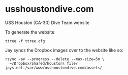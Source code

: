 usshoustondive.com
==================

USS Houston (CA-30) Dive Team website

To generate the website:

    ttree -f ttree.cfg

Jay syncs the Dropbox images over to the website like so:

    rsync -av --progress --delete --max-size=5m \
      ~/Dropbox/Shared/houston\ file/ jays.net:/var/www/usshoustondive.com/assets/

